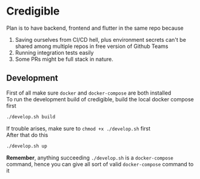 # Credigible
Plan is to have backend, frontend and flutter in the same repo because
1) Saving ourselves from CI/CD hell, plus environment secrets can't be shared among multiple repos in free version of Github Teams
2) Running integration tests easily
3) Some PRs might be full stack in nature.

## Development
First of all make sure `docker` and `docker-compose` are both installed     
To run the development build of credigible, build the local docker compose first
```bash
./develop.sh build
```    
If trouble arises, make sure to `chmod +x ./develop.sh` first     
After that do this
```bash
./develop.sh up
```
**Remember**, anything succeeding `./develop.sh` is a `docker-compose` command, hence you can give all sort of valid `docker-compose` command to it
